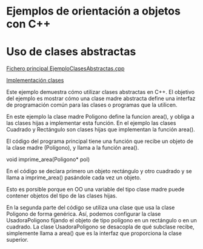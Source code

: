 ﻿Ejemplos de orientación a objetos con C++
=========================================

# Uso de clases abstractas

[Fichero principal EjemploClasesAbstractas.cpp
](https://github.com/javism/EjemplosCpp/blob/master/src/EjemploClasesAbstractas.cpp "")

[Implementación clases
](https://github.com/javism/EjemplosCpp/tree/master/src/ClassesAbstractas "")


Este ejemplo demuestra cómo utilizar clases abstractas en C++. El objetivo del ejemplo es mostrar cómo una clase madre abstracta define una interfaz de programación común para las clases o programas que la utilicen.

En este ejemplo la clase madre Poligono define la funcion area(), y obliga a las clases hijas a implementar esta función. En el ejemplo las clases Cuadrado y Rectángulo son clases hijas que implementan la función area().

El código del programa principal tiene una función que recibe un objeto de la clase madre (Polígono), y llama a la función area().

void imprime_area(Poligono* pol)

En el código se declara primero un objeto rectángulo y otro cuadrado y se llama a imprime_area() pasándole cada vez un objeto. 

Esto es porsible porque en OO una variable del tipo clase madre puede contener objetos del tipo de las clases hijas.

En la segunda parte del código se utiliza una clase que usa la clase Poligono de forma genérica. Así, podemos configurar la clase UsadoraPoligono fijando el objeto de tipo polígono en un rectángulo o en un cuadrado. La clase UsadoraPoligono se desacopla de qué subclase recibe, simplemente llama a area() que es la interfaz que proporciona la clase superior.